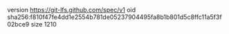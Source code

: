 version https://git-lfs.github.com/spec/v1
oid sha256:f810f47fe4dd1e2554b781de05237904495fa8b1b801d5c8ffc11a5f3f02bce9
size 1210
